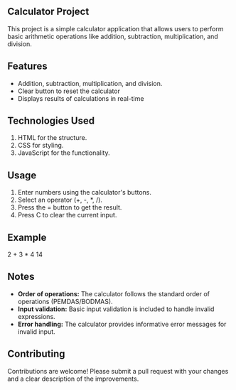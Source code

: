 ## Calculator Project
This project is a simple calculator application that allows users to perform basic arithmetic operations like addition, subtraction, multiplication, and division.
## Features
 
* Addition, subtraction, multiplication, and division.
* Clear button to reset the calculator
* Displays results of calculations in real-time

## Technologies Used
1. HTML for the structure.
2. CSS for styling.
3. JavaScript for the functionality.

## Usage
1. Enter numbers using the calculator's buttons.
2. Select an operator (+, -, *, /).
3. Press the = button to get the result.
4. Press C to clear the current input.

## Example
2 + 3 * 4
14
## Notes

* **Order of operations:** The calculator follows the standard order of operations (PEMDAS/BODMAS).
* **Input validation:** Basic input validation is included to handle invalid expressions.
* **Error handling:** The calculator provides informative error messages for invalid input.

## Contributing

Contributions are welcome! Please submit a pull request with your changes and a clear description of the improvements.

